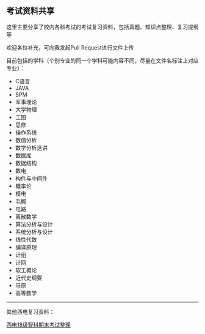 ## 考试资料共享

这里主要分享了校内各科考试的考试复习资料，包括真题、知识点整理、复习提纲等

欢迎各位补充，可向我发起Pull Request进行文件上传

目前包括的学科（个别专业的同一个学科可能内容不同，尽量在文件名标注上对应专业）：

- C语言
- JAVA
- SPM
- 军事理论
- 大学物理
- 工图
- 思修
- 操作系统
- 数值分析
- 数学分析选讲
- 数据库
- 数据结构
- 数电
- 构件与中间件
- 概率论
- 模电
- 毛概
- 电路
- 离散数学
- 算法分析与设计
- 系统分析与设计
- 线性代数
- 编译原理
- 计组
- 计网
- 软工概论
- 近代史纲要
- 马原
- 高等数学

---

其他西电复习资料：

[西电18级智科期末考试整理](https://github.com/XDU-419Hub/ai-final-exam.git)